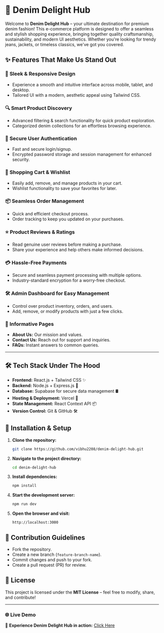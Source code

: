 # 👖 Denim Delight Hub

Welcome to **Denim Delight Hub** – your ultimate destination for premium denim fashion! This e-commerce platform is designed to offer a seamless and stylish shopping experience, bringing together quality craftsmanship, sustainability, and modern UI aesthetics. Whether you're looking for trendy jeans, jackets, or timeless classics, we've got you covered.

## ✨ Features That Make Us Stand Out

### 🚀 **Sleek & Responsive Design**
- Experience a smooth and intuitive interface across mobile, tablet, and desktop.
- Tailored UI with a modern, aesthetic appeal using Tailwind CSS.

### 🔍 **Smart Product Discovery**
- Advanced filtering & search functionality for quick product exploration.
- Categorized denim collections for an effortless browsing experience.

### 🔐 **Secure User Authentication**
- Fast and secure login/signup.
- Encrypted password storage and session management for enhanced security.

### 🛒 **Shopping Cart & Wishlist**
- Easily add, remove, and manage products in your cart.
- Wishlist functionality to save your favorites for later.

### 📦 **Seamless Order Management**
- Quick and efficient checkout process.
- Order tracking to keep you updated on your purchases.

### ⭐ **Product Reviews & Ratings**
- Read genuine user reviews before making a purchase.
- Share your experience and help others make informed decisions.

### 💳 **Hassle-Free Payments**
- Secure and seamless payment processing with multiple options.
- Industry-standard encryption for a worry-free checkout.

### 🛠 **Admin Dashboard for Easy Management**
- Control over product inventory, orders, and users.
- Add, remove, or modify products with just a few clicks.

### 📖 **Informative Pages**
- **About Us:** Our mission and values.
- **Contact Us:** Reach out for support and inquiries.
- **FAQs:** Instant answers to common queries.

---

## 🛠 Tech Stack Under The Hood

- **Frontend:** React.js + Tailwind CSS ✨
- **Backend:** Node.js + Express.js 🔧
- **Database:** Supabase for secure data management 🛢️
- **Hosting & Deployment:** Vercel 🚀
- **State Management:** React Context API 📦
- **Version Control:** Git & GitHub 🛠

## 🔧 Installation & Setup

1. **Clone the repository:**
   ```bash
   git clone https://github.com/vibhu2208/denim-delight-hub.git
   ```
2. **Navigate to the project directory:**
   ```bash
   cd denim-delight-hub
   ```
3. **Install dependencies:**
   ```bash
   npm install
   ```
4. **Start the development server:**
   ```bash
   npm run dev
   ```
5. **Open the browser and visit:**
   ```
   http://localhost:3000
   ```

## 🤝 Contribution Guidelines
- Fork the repository.
- Create a new branch (`feature-branch-name`).
- Commit changes and push to your fork.
- Create a pull request (PR) for review.

## 📜 License
This project is licensed under the **MIT License** – feel free to modify, share, and contribute!

---

### 🌐 Live Demo
🚀 **Experience Denim Delight Hub in action:** [Click Here](https://denim-delight-hub.vercel.app/)
